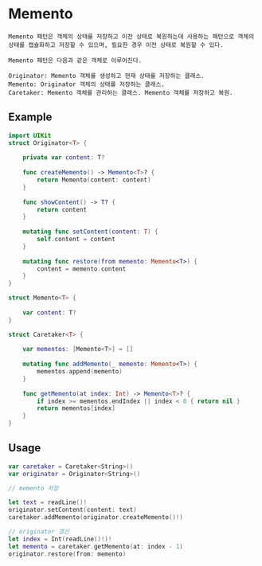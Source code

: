 # Memento
    Memento 패턴은 객체의 상태를 저장하고 이전 상태로 복원하는데 사용하는 패턴으로 객체의 상태를 캡슐화하고 저장할 수 있으며, 필요한 경우 이전 상태로 복원할 수 있다.
    
    Memento 패턴은 다음과 같은 객체로 이루어진다.

    Originator: Memento 객체를 생성하고 현재 상태를 저장하는 클래스.
    Memento: Originator 객체의 상태를 저장하는 클래스.
    Caretaker: Memento 객체를 관리하는 클래스. Memento 객체를 저장하고 복원.

## Example
```swift
import UIKit
struct Originator<T> {
     
    private var content: T?
    
    func createMemento() -> Memento<T>? {
        return Memento(content: content)
    }
    
    func showContent() -> T? {
        return content
    }
    
    mutating func setContent(content: T) {
        self.content = content
    }
    
    mutating func restore(from memento: Memento<T>) {
        content = memento.content
    }
}

struct Memento<T> {
    
    var content: T?
}

struct Caretaker<T> {
    
    var mementos: [Memento<T>] = []
    
    mutating func addMemento(_ memento: Memento<T>) {
        mementos.append(memento)
    }
    
    func getMemento(at index: Int) -> Memento<T>? {
        if index >= mementos.endIndex || index < 0 { return nil }
        return mementos[index]
    }
}
```

## Usage
```swift
var caretaker = Caretaker<String>()
var originator = Originator<String>()

// memento 저장

let text = readLine()!
originator.setContent(content: text)
caretaker.addMemento(originator.createMemento()!)

// originator 갱신
let index = Int(readLine()!)!
let memento = caretaker.getMemento(at: index - 1)
originator.restore(from: memento)
```
